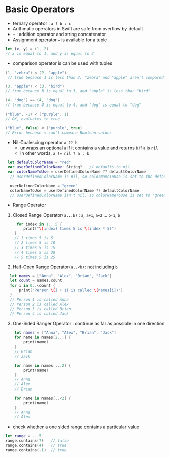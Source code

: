 # Basic Operators
* ternary operator : `a ? b : c`
* Arithmatic operators in Swift are safe from overflow by default
* `+` : addition operator and string concatenator
* Assignment operator `=` is available for a tuple
 ```swift
 let (x, y) = (1, 2)
// x is equal to 1, and y is equal to 2
 ```
 * comparison operator is can be used with tuples
```swift
(1, "zebra") < (2, "apple")   
 // true because 1 is less than 2; "zebra" and "apple" aren't compared

(3, "apple") < (3, "bird")    
// true because 3 is equal to 3, and "apple" is less than "bird"

(4, "dog") == (4, "dog")      
// true because 4 is equal to 4, and "dog" is equal to "dog"

("blue", -1) < ("purple", 1)        
// OK, evaluates to true

("blue", false) < ("purple", true)  
// Error because < can't compare Boolean values
 ```
 * Nil-Coalescing operator `a ?? b `
   * unwraps an optional `a` if it contains a value and returns `b` if `a` is `nil`
   * in other words, `a != nil ? a : b`
  ```swift
   let defaultColorName = "red"
   var userDefinedColorName: String?   // defaults to nil
   var colorNameToUse = userDefinedColorName ?? defaultColorName
    // userDefinedColorName is nil, so colorNameToUse is set to the default of "red"

    userDefinedColorName = "green"
    colorNameToUse = userDefinedColorName ?? defaultColorName
    // userDefinedColorName isn't nil, so colorNameToUse is set to "green"
   ```
   * Range Operator
1. Closed Range Operator`(a...b)` : `a`, `a+1`, `a+2` ... `b-1`, `b`
```swift
     for index in 1...5 {
        print("\(index) times 5 is \(index * 5)")
    }  
    // 1 times 5 is 5
    // 2 times 5 is 10
    // 3 times 5 is 15
    // 4 times 5 is 20
    // 5 times 5 is 25
```

   2. Half-Open Range Operator`(a..<b)`: not including `b`
  ```swift
    let names = ["Anna", "Alex", "Brian", "Jack"]
    let count = names.count
    for i in 0..<count {
        print("Person \(i + 1) is called \(names[i])")
    }
    // Person 1 is called Anna
    // Person 2 is called Alex
    // Person 3 is called Brian
    // Person 4 is called Jack
```

3. One-Sided Ranger Operator : continue as far as possible in one direction  
```swift
    let names = ["Anna", "Alex", "Brian", "Jack"]
    for name in names[2...] {
        print(name)
    }
    // Brian
    // Jack

    for name in names[...2] {
        print(name)
    }
    // Anna
    // Alex
    // Brian

    for name in names[..<2] {
        print(name)
    }
    // Anna
    // Alex
```
* check whether a one sided range contains a particular value
```swift
let range = ...5
range.contains(7)   // false
range.contains(4)   // true
range.contains(-1)  // true
```


